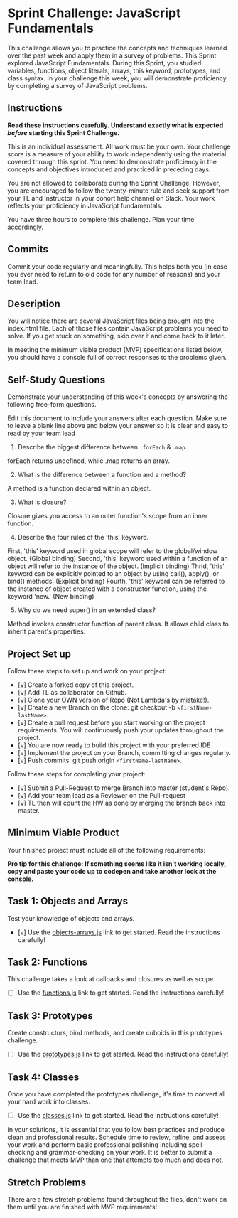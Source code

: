 # Sprint Challenge: JavaScript Fundamentals

This challenge allows you to practice the concepts and techniques learned over the past week and apply them in a survey of problems. This Sprint explored JavaScript Fundamentals. During this Sprint, you studied variables, functions, object literals, arrays, this keyword, prototypes, and class syntax. In your challenge this week, you will demonstrate proficiency by completing a survey of JavaScript problems.

## Instructions

**Read these instructions carefully. Understand exactly what is expected _before_ starting this Sprint Challenge.**

This is an individual assessment. All work must be your own. Your challenge score is a measure of your ability to work independently using the material covered through this sprint. You need to demonstrate proficiency in the concepts and objectives introduced and practiced in preceding days.

You are not allowed to collaborate during the Sprint Challenge. However, you are encouraged to follow the twenty-minute rule and seek support from your TL and Instructor in your cohort help channel on Slack. Your work reflects your proficiency in JavaScript fundamentals.

You have three hours to complete this challenge. Plan your time accordingly.

## Commits

Commit your code regularly and meaningfully. This helps both you (in case you ever need to return to old code for any number of reasons) and your team lead.

## Description

You will notice there are several JavaScript files being brought into the index.html file.  Each of those files contain JavaScript problems you need to solve.  If you get stuck on something, skip over it and come back to it later.

In meeting the minimum viable product (MVP) specifications listed below, you should have a console full of correct responses to the problems given.

## Self-Study Questions

Demonstrate your understanding of this week's concepts by answering the following free-form questions.

Edit this document to include your answers after each question. Make sure to leave a blank line above and below your answer so it is clear and easy to read by your team lead

1. Describe the biggest difference between `.forEach` & `.map`.

forEach returns undefined, while .map returns an array.

2. What is the difference between a function and a method?

A method is a function declared within an object.

3. What is closure?

Closure gives you access to an outer function's scope from an inner function.

4. Describe the four rules of the 'this' keyword.

First, 'this' keyword used in global scope will refer to the global/window object. (Global binding)
Second, 'this' keyword used within a function of an object will refer to the instance of the object. (Implicit binding)
Thrid, 'this' keyword can be explicitly pointed to an object by using call(), apply(), or bind() methods. (Explicit binding)
Fourth, 'this' keyword can be referred to the instance of object created with a constructor function, using the keyword 'new.' (New binding)

5. Why do we need super() in an extended class?

Method invokes constructor function of parent class. It allows child class to inherit parent's properties.

## Project Set up

Follow these steps to set up and work on your project:

- [v] Create a forked copy of this project.
- [v] Add TL as collaborator on Github.
- [v] Clone your OWN version of Repo (Not Lambda's by mistake!).
- [v] Create a new Branch on the clone: git checkout -b `<firstName-lastName>`.
- [v] Create a pull request before you start working on the project requirements.  You will continuously push your updates throughout the project.
- [v] You are now ready to build this project with your preferred IDE
- [v] Implement the project on your Branch, committing changes regularly.
- [v] Push commits: git push origin `<firstName-lastName>`.

Follow these steps for completing your project:

- [v] Submit a Pull-Request to merge <firstName-lastName> Branch into master (student's  Repo).
- [v] Add your team lead as a Reviewer on the Pull-request
- [v] TL then will count the HW as done by  merging the branch back into master.


## Minimum Viable Product

Your finished project must include all of the following requirements:

**Pro tip for this challenge: If something seems like it isn't working locally, copy and paste your code up to codepen and take another look at the console.**

## Task 1: Objects and Arrays
Test your knowledge of objects and arrays. 
* [v] Use the [objects-arrays.js](challenges/objects-arrays.js) link to get started.  Read the instructions carefully!

## Task 2: Functions
This challenge takes a look at callbacks and closures as well as scope. 
* [ ] Use the [functions.js](challenges/functions.js) link to get started. Read the instructions carefully!

## Task 3: Prototypes
Create constructors, bind methods, and create cuboids in this prototypes challenge.
* [ ] Use the [prototypes.js](challenges/prototypes.js) link to get started. Read the instructions carefully!

## Task 4: Classes
Once you have completed the prototypes challenge, it's time to convert all your hard work into classes.
* [ ] Use the [classes.js](challenges/classes.js) link to get started. Read the instructions carefully!

In your solutions, it is essential that you follow best practices and produce clean and professional results. Schedule time to review, refine, and assess your work and perform basic professional polishing including spell-checking and grammar-checking on your work. It is better to submit a challenge that meets MVP than one that attempts too much and does not.

## Stretch Problems

There are a few stretch problems found throughout the files, don't work on them until you are finished with MVP requirements!
